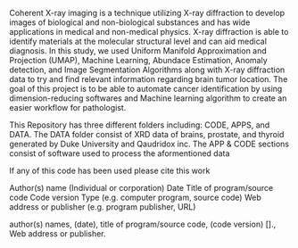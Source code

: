 Coherent X-ray imaging is a technique utilizing X-ray diffraction to develop images of biological and non-biological substances and has wide applications in medical and non-medical physics. X-ray diffraction is able to identify materials at the molecular structural level and can aid medical diagnosis. In this study, we used Uniform Manifold Approximation and Projection (UMAP), Machine Learning, Abundace Estimation, Anomaly detection, and Image Segmentation Algorithms along with X-ray diffraction data to try and find relevant information regarding brain tumor location. The goal of this project is to be able to automate cancer identification by using dimension-reducing softwares and Machine learning algorithm to create an easier workflow for pathologist.  

This Repository has three different folders including: CODE, APPS, and DATA. 
The DATA folder consist of XRD data of brains, prostate, and thyroid generated by Duke University and Qaudridox inc. 
The APP & CODE sections consist of software used to process the aformentioned data

If any of this code has been used please cite this work

Author(s) name (Individual or corporation)
Date
Title of program/source code
Code version
Type (e.g. computer program, source code)
Web address or publisher (e.g. program publisher, URL)

author(s) names, (date), title of program/source code, (code version) [<type>]., Web address or publisher.

